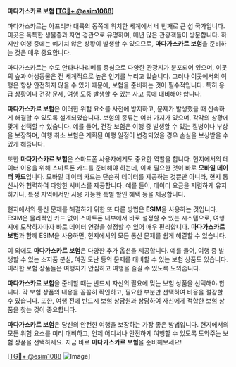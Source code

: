 **마다가스카르 보험 [[TG💪+ @esim1088](https://t.me/s/esim1088)]**

마다가스카르는 아프리카 대륙의 동쪽에 위치한 세계에서 네 번째로 큰 섬 국가입니다. 이곳은 독특한 생물종과 자연 경관으로 유명하며, 매년 많은 관광객들이 방문합니다. 하지만 여행 중에는 예기치 않은 상황이 발생할 수 있으므로, **마다가스카르 보험**을 준비하는 것은 매우 중요합니다.

마다가스카르는 수도 안타나나리베를 중심으로 다양한 관광지가 분포되어 있으며, 이곳의 숲과 야생동물은 전 세계적으로 높은 인기를 누리고 있습니다. 그러나 이곳에서의 여행은 항상 안전하지 않을 수 있기 때문에, 보험을 준비하는 것이 필수적입니다. 특히 응급 상황이나 건강 문제, 여행 도중 발생할 수 있는 사고 등에 대비해야 합니다.

**마다가스카르 보험**은 이러한 위험 요소를 사전에 방지하고, 문제가 발생했을 때 신속하게 해결할 수 있도록 설계되었습니다. 보험의 종류는 여러 가지가 있으며, 각각의 상황에 맞게 선택할 수 있습니다. 예를 들어, 건강 보험은 여행 중 발생할 수 있는 질병이나 부상을 보장하며, 여행 취소 보험은 계획된 여행 일정이 변경되었을 경우 손실을 보상받을 수 있게 해줍니다.

또한 **마다가스카르 보험**은 스마트폰 사용자에게도 중요한 역할을 합니다. 현지에서의 데이터 이용을 위해 스마트폰 카드를 준비해야 하는데, 이때 필요한 것이 바로 **모바일 데이터 카드**입니다. 모바일 데이터 카드는 단순히 데이터를 제공하는 것뿐만 아니라, 현지 통신사와 협력하여 다양한 서비스를 제공합니다. 예를 들어, 데이터 요금을 저렴하게 유지하거나, 특정 지역에서만 사용 가능한 특별 할인 혜택 등을 제공합니다.

현지에서의 통신 문제를 해결하기 위한 또 다른 방법은 **ESIM**을 사용하는 것입니다. ESIM은 물리적인 카드 없이 스마트폰 내부에서 바로 설정할 수 있는 시스템으로, 여행지에 도착하자마자 바로 데이터 연결을 설정할 수 있어 매우 편리합니다. **마다가스카르 보험**과 함께 ESIM을 사용하면, 현지에서의 모든 통신 문제를 쉽게 해결할 수 있습니다.

이 외에도 **마다가스카르 보험**은 다양한 추가 옵션을 제공합니다. 예를 들어, 여행 중 발생할 수 있는 소지품 분실, 여권 도난 등의 문제를 대비할 수 있는 보험 상품도 있습니다. 이러한 보험 상품들은 여행자가 안심하고 여행을 즐길 수 있도록 도와줍니다.

**마다가스카르 보험**을 준비할 때는 반드시 자신의 필요에 맞는 보험 상품을 선택해야 합니다. 각 보험 상품의 내용을 꼼꼼히 확인하고, 필요한 부분만 선택하여 비용을 절감할 수 있습니다. 또한, 여행 전에 반드시 보험 상담원과 상담하여 자신에게 적합한 보험 상품을 찾는 것이 중요합니다.

**마다가스카르 보험**은 당신의 안전한 여행을 보장하는 가장 좋은 방법입니다. 현지에서의 모든 위험 요소를 미리 대비하고, 언제 어디서나 안전하게 여행할 수 있도록 도와주는 보험 상품을 선택하세요. 지금 바로 **마다가스카르 보험**을 준비해보세요!

[[TG💪+ @esim1088](https://t.me/s/esim1088) ![Image](https://i.postimg.cc/Y0z9fWf4/image.png)]
